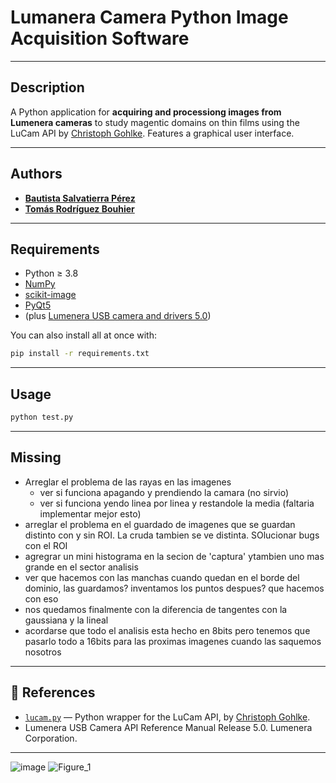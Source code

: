 # Lumanera Camera Python Image Acquisition Software

---

## Description

A Python application for **acquiring and processiong images from Lumenera cameras** to study magentic domains on thin films using the LuCam API by [Christoph Gohlke](https://github.com/cgohlke). Features a graphical user interface.

---

## Authors

- [**Bautista Salvatierra Pérez**](https://github.com/bautisalva)
- [**Tomás Rodríguez Bouhier**](https://github.com/totorod1120)

---

## Requirements

- Python ≥ 3.8
- [NumPy](https://numpy.org/)
- [scikit-image](https://scikit-image.org/)
- [PyQt5](https://pypi.org/project/PyQt6/)
- (plus [Lumenera USB camera and drivers 5.0](https://www.lumenera.com/))

You can also install all at once with:

```bash
pip install -r requirements.txt
```
---
## Usage
```bash
python test.py
```
---

## Missing
- Arreglar el problema de las rayas en las imagenes
    - ver si funciona apagando y prendiendo la camara (no sirvio)
    - ver si funciona yendo linea por linea y restandole la media (faltaria implementar mejor esto)
- arreglar el problema en el guardado de imagenes que se guardan distinto con y sin ROI. La cruda tambien se ve distinta. SOlucionar bugs con el ROI
- agregrar un mini histograma en la secion de 'captura'  ytambien uno mas grande en el sector analisis
- ver que hacemos con las manchas cuando quedan en el borde del dominio, las guardamos? inventamos los puntos despues? que hacemos con eso
- nos quedamos finalmente con la diferencia de tangentes con la gaussiana y la lineal
- acordarse que todo el analisis esta hecho en 8bits pero tenemos que pasarlo todo a 16bits para las proximas imagenes cuando las saquemos nosotros
---


## 🔗 References

- [`lucam.py`](https://github.com/cgohlke/lucam) — Python wrapper for the LuCam API, by [Christoph Gohlke](https://github.com/cgohlke).
- Lumenera USB Camera API Reference Manual Release 5.0. Lumenera Corporation.

---
![image](https://github.com/user-attachments/assets/982437cf-5599-43d9-a4dd-87b9221eee4f)
![Figure_1](https://github.com/user-attachments/assets/4c321fbf-000b-4291-8758-edccdfaf5d66)

